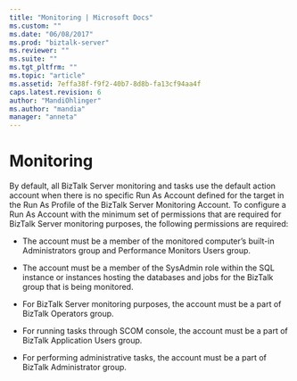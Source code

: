 ```yaml
---
title: "Monitoring | Microsoft Docs"
ms.custom: ""
ms.date: "06/08/2017"
ms.prod: "biztalk-server"
ms.reviewer: ""
ms.suite: ""
ms.tgt_pltfrm: ""
ms.topic: "article"
ms.assetid: 7effa38f-f9f2-40b7-8d8b-fa13cf94aa4f
caps.latest.revision: 6
author: "MandiOhlinger"
ms.author: "mandia"
manager: "anneta"
---
```

# Monitoring
By default, all BizTalk Server monitoring and tasks use the default action account when there is no specific Run As Account defined for the target in the Run As Profile of the BizTalk Server Monitoring Account. To configure a Run As Account with the minimum set of permissions that are required for BizTalk Server monitoring purposes, the following permissions are required:  
  
-   The account must be a member of the monitored computer’s built-in Administrators group and Performance Monitors Users group.  
  
-   The account must be a member of the SysAdmin role within the SQL instance or instances hosting the databases and jobs for the BizTalk group that is being monitored.  
  
-   For BizTalk Server monitoring purposes, the account must be a part of BizTalk Operators group.  
  
-   For running tasks through SCOM console, the account must be a part of BizTalk Application Users group.  
  
-   For performing administrative tasks, the account must be a part of BizTalk Administrator group.